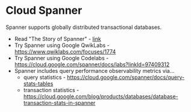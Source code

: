 # Cloud Spanner

Spanner supports globally distributed transactional databases. 

- Read "The Story of Spanner" - [link](https://medium.com/google-cloud/spanners-sql-story-79bda8bb632d)
- Try Spanner using Google QwikLabs - https://www.qwiklabs.com/focuses/1774
- Try Spanner using Google Codelabs - https://cloud.google.com/spanner/docs/labs?linkId=97409312
- Spanner includes query performance observability metrics via...
    - query statistics - https://cloud.google.com/spanner/docs/query-stats-tables
    - transaction statistics - https://cloud.google.com/blog/products/databases/database-transaction-stats-in-spanner